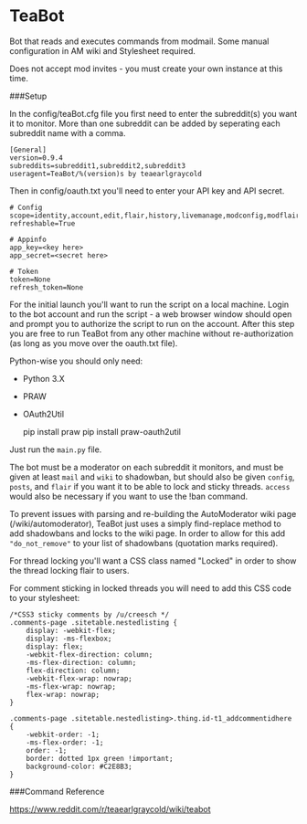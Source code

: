 TeaBot
====================

Bot that reads and executes commands from modmail. Some manual configuration in AM wiki and Stylesheet required.

Does not accept mod invites - you must create your own instance at this time.

###Setup

In the config/teaBot.cfg file you first need to enter the subreddit(s) you want it to monitor. More than one subreddit can be added by seperating each subreddit name with a comma.

    [General]
    version=0.9.4
    subreddits=subreddit1,subreddit2,subreddit3
    useragent=TeaBot/%(version)s by teaearlgraycold

Then in config/oauth.txt you'll need to enter your API key and API secret.

    # Config
    scope=identity,account,edit,flair,history,livemanage,modconfig,modflair,modlog,modothers,modposts,modself,modwiki,mysubreddits,privatemessages,read,report,save,submit,wikiedit,wikiread
    refreshable=True

    # Appinfo
    app_key=<key here>
    app_secret=<secret here>

    # Token
    token=None
    refresh_token=None

For the initial launch you'll want to run the script on a local machine. Login to the bot account and run the script - a web browser window should open and prompt you to authorize the script to run on the account. After this step you are free to run TeaBot from any other machine without re-authorization (as long as you move over the oauth.txt file).
    
Python-wise you should only need:

* Python 3.X
* PRAW
* OAuth2Util

    pip install praw
    pip install praw-oauth2util

Just run the `main.py` file.
    
The bot must be a moderator on each subreddit it monitors, and must be given at least `mail` and `wiki` to shadowban, but should also be given `config`, `posts`, and `flair` if you want it to be able to lock and sticky threads. `access` would also be necessary if you want to use the !ban command.

To prevent issues with parsing and re-building the AutoModerator wiki page (/wiki/automoderator), TeaBot just uses a simply find-replace method to add shadowbans and locks to the wiki page. In order to allow for this add `"do_not_remove"` to your list of shadowbans (quotation marks required).

For thread locking you'll want a CSS class named "Locked" in order to show the thread locking flair to users.

For comment sticking in locked threads you will need to add this CSS code to your stylesheet:

    /*CSS3 sticky comments by /u/creesch */
    .comments-page .sitetable.nestedlisting {
        display: -webkit-flex;
        display: -ms-flexbox;
        display: flex;
        -webkit-flex-direction: column;
        -ms-flex-direction: column;
        flex-direction: column;
        -webkit-flex-wrap: nowrap;
        -ms-flex-wrap: nowrap;
        flex-wrap: nowrap;    
    }

    .comments-page .sitetable.nestedlisting>.thing.id-t1_addcommentidhere
    {
        -webkit-order: -1;
        -ms-flex-order: -1;
        order: -1;
        border: dotted 1px green !important;
        background-color: #C2E8B3;
    }

###Command Reference

https://www.reddit.com/r/teaearlgraycold/wiki/teabot
